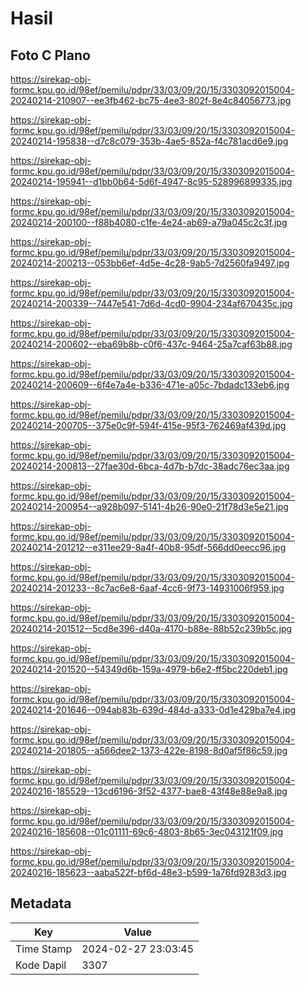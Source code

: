 # Hasil

## Foto C Plano

https://sirekap-obj-formc.kpu.go.id/98ef/pemilu/pdpr/33/03/09/20/15/3303092015004-20240214-210907--ee3fb462-bc75-4ee3-802f-8e4c84056773.jpg

https://sirekap-obj-formc.kpu.go.id/98ef/pemilu/pdpr/33/03/09/20/15/3303092015004-20240214-195838--d7c8c079-353b-4ae5-852a-f4c781acd6e9.jpg

https://sirekap-obj-formc.kpu.go.id/98ef/pemilu/pdpr/33/03/09/20/15/3303092015004-20240214-195941--d1bb0b64-5d6f-4947-8c95-528996899335.jpg

https://sirekap-obj-formc.kpu.go.id/98ef/pemilu/pdpr/33/03/09/20/15/3303092015004-20240214-200100--f88b4080-c1fe-4e24-ab69-a79a045c2c3f.jpg

https://sirekap-obj-formc.kpu.go.id/98ef/pemilu/pdpr/33/03/09/20/15/3303092015004-20240214-200213--053bb6ef-4d5e-4c28-9ab5-7d2560fa9497.jpg

https://sirekap-obj-formc.kpu.go.id/98ef/pemilu/pdpr/33/03/09/20/15/3303092015004-20240214-200339--7447e541-7d6d-4cd0-9904-234af670435c.jpg

https://sirekap-obj-formc.kpu.go.id/98ef/pemilu/pdpr/33/03/09/20/15/3303092015004-20240214-200602--eba69b8b-c0f6-437c-9464-25a7caf63b88.jpg

https://sirekap-obj-formc.kpu.go.id/98ef/pemilu/pdpr/33/03/09/20/15/3303092015004-20240214-200609--6f4e7a4e-b336-471e-a05c-7bdadc133eb6.jpg

https://sirekap-obj-formc.kpu.go.id/98ef/pemilu/pdpr/33/03/09/20/15/3303092015004-20240214-200705--375e0c9f-594f-415e-95f3-762469af439d.jpg

https://sirekap-obj-formc.kpu.go.id/98ef/pemilu/pdpr/33/03/09/20/15/3303092015004-20240214-200813--27fae30d-6bca-4d7b-b7dc-38adc76ec3aa.jpg

https://sirekap-obj-formc.kpu.go.id/98ef/pemilu/pdpr/33/03/09/20/15/3303092015004-20240214-200954--a928b097-5141-4b26-90e0-21f78d3e5e21.jpg

https://sirekap-obj-formc.kpu.go.id/98ef/pemilu/pdpr/33/03/09/20/15/3303092015004-20240214-201212--e311ee29-8a4f-40b8-95df-566dd0eecc96.jpg

https://sirekap-obj-formc.kpu.go.id/98ef/pemilu/pdpr/33/03/09/20/15/3303092015004-20240214-201233--8c7ac6e8-6aaf-4cc6-9f73-14931006f959.jpg

https://sirekap-obj-formc.kpu.go.id/98ef/pemilu/pdpr/33/03/09/20/15/3303092015004-20240214-201512--5cd8e396-d40a-4170-b88e-88b52c239b5c.jpg

https://sirekap-obj-formc.kpu.go.id/98ef/pemilu/pdpr/33/03/09/20/15/3303092015004-20240214-201520--54349d6b-159a-4979-b6e2-ff5bc220deb1.jpg

https://sirekap-obj-formc.kpu.go.id/98ef/pemilu/pdpr/33/03/09/20/15/3303092015004-20240214-201646--094ab83b-639d-484d-a333-0d1e429ba7e4.jpg

https://sirekap-obj-formc.kpu.go.id/98ef/pemilu/pdpr/33/03/09/20/15/3303092015004-20240214-201805--a566dee2-1373-422e-8198-8d0af5f86c59.jpg

https://sirekap-obj-formc.kpu.go.id/98ef/pemilu/pdpr/33/03/09/20/15/3303092015004-20240216-185529--13cd6196-3f52-4377-bae8-43f48e88e9a8.jpg

https://sirekap-obj-formc.kpu.go.id/98ef/pemilu/pdpr/33/03/09/20/15/3303092015004-20240216-185608--01c01111-69c6-4803-8b65-3ec043121f09.jpg

https://sirekap-obj-formc.kpu.go.id/98ef/pemilu/pdpr/33/03/09/20/15/3303092015004-20240216-185623--aaba522f-bf6d-48e3-b599-1a76fd9283d3.jpg


## Metadata

| Key        | Value               |
| ---------- | ------------------- |
| Time Stamp | 2024-02-27 23:03:45 |
| Kode Dapil | 3307                |




